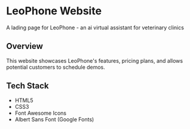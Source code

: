 # LeoPhone Website

A lading page for LeoPhone - an ai virtual assistant for veterinary clinics

## Overview

This website showcases LeoPhone's features, pricing plans, and allows potential customers to schedule demos.

## Tech Stack

- HTML5
- CSS3
- Font Awesome Icons
- Albert Sans Font (Google Fonts)


